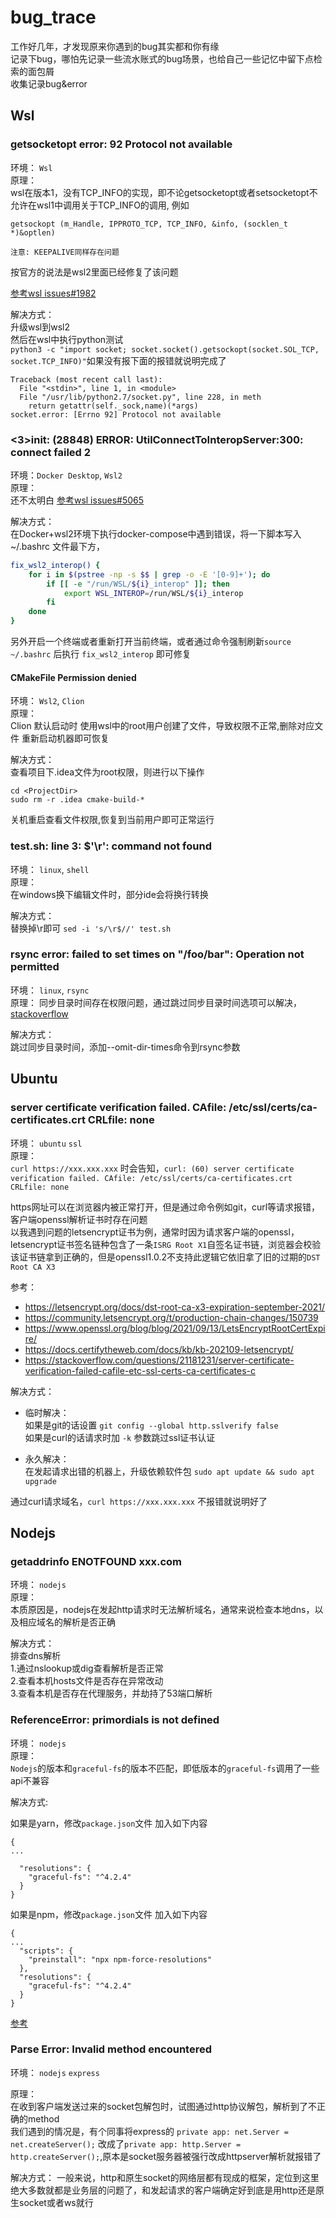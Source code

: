 # bug_trace
工作好几年，才发现原来你遇到的bug其实都和你有缘  
记录下bug，哪怕先记录一些流水账式的bug场景，也给自己一些记忆中留下点检索的面包屑  
收集记录bug&error






## Wsl

### getsocketopt error: 92 Protocol not available
环境： `Wsl`  
原理：  
wsl在版本1，没有TCP_INFO的实现，即不论getsocketopt或者setsocketopt不允许在wsl1中调用关于TCP_INFO的调用, 例如
```
getsockopt (m_Handle, IPPROTO_TCP, TCP_INFO, &info, (socklen_t *)&optlen)
```

`注意: KEEPALIVE同样存在问题`

按官方的说法是wsl2里面已经修复了该问题

[参考wsl issues#1982](https://github.com/microsoft/WSL/issues/1982)


解决方式：  
升级wsl到wsl2  
然后在wsl中执行python测试  
`python3 -c "import socket; socket.socket().getsockopt(socket.SOL_TCP, socket.TCP_INFO)"`如果没有报下面的报错就说明完成了
```
Traceback (most recent call last):
  File "<stdin>", line 1, in <module>
  File "/usr/lib/python2.7/socket.py", line 228, in meth
    return getattr(self._sock,name)(*args)
socket.error: [Errno 92] Protocol not available
```



### <3>init: (28848) ERROR: UtilConnectToInteropServer:300: connect failed 2
环境：`Docker Desktop`, `Wsl2`  
原理：  
还不太明白 [参考wsl issues#5065](https://github.com/microsoft/WSL/issues/5065)  

解决方式：  
在Docker+wsl2环境下执行docker-compose中遇到错误，将一下脚本写入~/.bashrc 文件最下方，
```bash
fix_wsl2_interop() {
    for i in $(pstree -np -s $$ | grep -o -E '[0-9]+'); do
        if [[ -e "/run/WSL/${i}_interop" ]]; then
            export WSL_INTEROP=/run/WSL/${i}_interop
        fi
    done
}
```
另外开启一个终端或者重新打开当前终端，或者通过命令强制刷新`source ~/.bashrc`
后执行 `fix_wsl2_interop` 即可修复


#### CMakeFile Permission denied
环境： `Wsl2`, `Clion`  
原理：  
Clion 默认启动时 使用wsl中的root用户创建了文件，导致权限不正常,删除对应文件 重新启动机器即可恢复

解决方式：  
查看项目下.idea文件为root权限，则进行以下操作  
```
cd <ProjectDir>  
sudo rm -r .idea cmake-build-*  
```
关机重启查看文件权限,恢复到当前用户即可正常运行


### test.sh: line 3: $'\r': command not found
环境： `linux`, `shell`  
原理：   
在windows换下编辑文件时，部分ide会将换行转换  

解决方式：  
替换掉\r即可 `sed -i 's/\r$//' test.sh` 


### rsync error: failed to set times on "/foo/bar": Operation not permitted
环境： `linux`, `rsync`  
原理：
同步目录时间存在权限问题，通过跳过同步目录时间选项可以解决，[stackoverflow](https://stackoverflow.com/questions/667992/rsync-error-failed-to-set-times-on-foo-bar-operation-not-permitted)

解决方式：  
跳过同步目录时间，添加--omit-dir-times命令到rsync参数  



## Ubuntu

### server certificate verification failed. CAfile: /etc/ssl/certs/ca-certificates.crt CRLfile: none
环境： `ubuntu` `ssl`  
原理：  
`curl https://xxx.xxx.xxx` 时会告知，`curl: (60) server certificate verification failed. CAfile: /etc/ssl/certs/ca-certificates.crt CRLfile: none`


https网址可以在浏览器内被正常打开，但是通过命令例如git，curl等请求报错，客户端openssl解析证书时存在问题  
以我遇到问题的letsencrypt证书为例，通常时因为请求客户端的openssl，letsencrypt证书签名链种包含了一条`ISRG Root X1`自签名证书链，浏览器会校验该证书链拿到正确的，但是openssl1.0.2不支持此逻辑它依旧拿了旧的过期的`DST Root CA X3`

参考：
- https://letsencrypt.org/docs/dst-root-ca-x3-expiration-september-2021/
- https://community.letsencrypt.org/t/production-chain-changes/150739
- https://www.openssl.org/blog/blog/2021/09/13/LetsEncryptRootCertExpire/
- https://docs.certifytheweb.com/docs/kb/kb-202109-letsencrypt/
- https://stackoverflow.com/questions/21181231/server-certificate-verification-failed-cafile-etc-ssl-certs-ca-certificates-c

解决方式：

- 临时解决：  
如果是git的话设置 `git config --global http.sslverify false`  
如果是curl的话请求时加 `-k` 参数跳过ssl证书认证  

- 永久解决：  
在发起请求出错的机器上，升级依赖软件包 `sudo apt update && sudo apt upgrade`  

通过curl请求域名，`curl https://xxx.xxx.xxx` 不报错就说明好了


## Nodejs

### getaddrinfo ENOTFOUND xxx.com
环境： `nodejs`  
原理：  
本质原因是，nodejs在发起http请求时无法解析域名，通常来说检查本地dns，以及相应域名的解析是否正确

解决方式：  
排查dns解析  
1.通过nslookup或dig查看解析是否正常  
2.查看本机hosts文件是否存在异常改动  
3.查看本机是否存在代理服务，并劫持了53端口解析  


### ReferenceError: primordials is not defined
环境： `nodejs`  
原理：  
`Nodejs`的版本和`graceful-fs`的版本不匹配，即低版本的`graceful-fs`调用了一些api不兼容  

解决方式:

如果是yarn，修改`package.json`文件 加入如下内容  
```
{
...

  "resolutions": {
    "graceful-fs": "^4.2.4"
  }
}
```

如果是npm，修改`package.json`文件 加入如下内容  
```
{
...
  "scripts": {
    "preinstall": "npx npm-force-resolutions"
  },
  "resolutions": {
    "graceful-fs": "^4.2.4"
  }
}
```

[参考](https://stackoverflow.com/questions/55921442/how-to-fix-referenceerror-primordials-is-not-defined-in-node-js)


### Parse Error: Invalid method encountered
环境： `nodejs` `express`

原理：  
在收到客户端发送过来的socket包解包时，试图通过http协议解包，解析到了不正确的method  
我们遇到的情况是，有个同事将express的
`private app: net.Server = net.createServer();` 改成了`private app: http.Server = http.createServer();`,原本是socket服务器被强行改成httpserver解析就报错了


解决方式：
一般来说，http和原生socket的网络层都有现成的框架，定位到这里绝大多数就都是业务层的问题了，和发起请求的客户端确定好到底是用http还是原生socket或者ws就行


